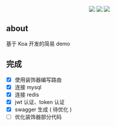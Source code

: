 <p align="center">
    <img src="https://img.shields.io/badge/koa-2.11.3-yellow">
    <img src="https://img.shields.io/badge/typescript-3.6.4-blue">
    <img src="https://img.shields.io/apm/l/vim-mode.svg">
</p>

## about

基于 Koa 开发的简易 demo



## 完成

* [x] 使用装饰器编写路由
* [x] 连接 mysql
* [x] 连接 redis
* [x] jwt 认证、token 认证
* [x] swagger 生成 ( 待优化 )
* [ ] 优化装饰器部分代码